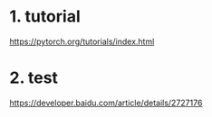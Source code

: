 # 1. tutorial

https://pytorch.org/tutorials/index.html

# 2. test

https://developer.baidu.com/article/details/2727176
